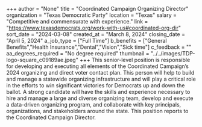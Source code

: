 +++
author = "None"
title = "Coordinated Campaign Organizing Director"
organization = "Texas Democratic Party"
location = "Texas"
salary = "Competitive and commensurate with experience."
link = "https://www.texasdemocrats.org/work-with-us#coordinated-org-dir"
sort_date = "2024-03-08"
created_at = "March 8, 2024"
closing_date = "April 5, 2024"
a_job_type = ["Full Time"]
b_benefits = ["General Benefits","Health Insurance","Dental","Vision","Sick time"]
c_feedback = ""
aa_degrees_required = "No degree required"
thumbnail = "../../images/TDP-logo-square_c09189ae.jpeg"
+++
This senior-level position is responsible for developing and executing all elements of the Coordinated Campaign’s 2024 organizing and direct voter contact plan. This person will help to build and manage a statewide organizing infrastructure and will play a critical role in the efforts to win significant victories for Democrats up and down the ballot. A strong candidate will have the skills and experience necessary to hire and manage a large and diverse organizing team, develop and execute a data-driven organizing program, and collaborate with key principals, organizations, and stakeholders around the state.  This position reports to the Coordinated Campaign Director.